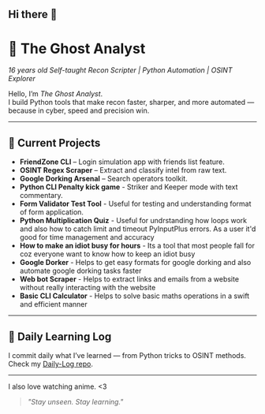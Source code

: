 ## Hi there 👋

# 👻 The Ghost Analyst

*16 years old Self-taught Recon Scripter | Python Automation | OSINT Explorer*

Hello, I’m *The Ghost Analyst*.  
I build Python tools that make recon faster, sharper, and more automated — because in cyber, speed and precision win.

---

## 🚀 Current Projects
- **FriendZone CLI** – Login simulation app with friends list feature.
- **OSINT Regex Scraper** – Extract and classify intel from raw text.
- **Google Dorking Arsenal** – Search operators toolkit.
- **Python CLI Penalty kick game** - Striker and Keeper mode with text commentary.
- **Form Validator Test Tool** - Useful for testing and understanding format of form application.
- **Python Multiplication Quiz** - Useful for undrstanding how loops work and also how to catch limit and timeout PyInputPlus errors. As a user it'd good for time             management and accuracy
- **How to make an idiot busy for hours** - Its a tool that most people fall for coz everyone want to know how to keep an idiot busy 
- **Google Dorker** - Helps to get easy formats for google dorking and also automate google dorking tasks faster
- **Web bot Scraper** - Helps to extract links and emails from a website without really interacting with the website
- **Basic CLI Calculator** - Helps to solve basic maths operations in a swift and efficient manner
---

## 📅 Daily Learning Log
I commit daily what I’ve learned — from Python tricks to OSINT methods.  
Check my [Daily-Log repo](https://github.com/TheGhostAnalyst/Daily-Log).

---
I also love watching anime. <3

> *"Stay unseen. Stay learning."*
